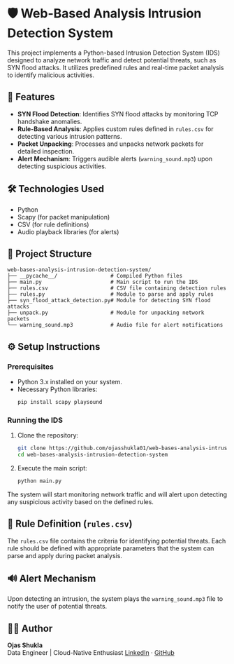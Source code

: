 # 🛡️ Web-Based Analysis Intrusion Detection System

This project implements a Python-based Intrusion Detection System (IDS) designed to analyze network traffic and detect potential threats, such as SYN flood attacks. It utilizes predefined rules and real-time packet analysis to identify malicious activities.

## 🚀 Features

- **SYN Flood Detection**: Identifies SYN flood attacks by monitoring TCP handshake anomalies.
- **Rule-Based Analysis**: Applies custom rules defined in `rules.csv` for detecting various intrusion patterns.
- **Packet Unpacking**: Processes and unpacks network packets for detailed inspection.
- **Alert Mechanism**: Triggers audible alerts (`warning_sound.mp3`) upon detecting suspicious activities.

## 🛠️ Technologies Used

- Python
- Scapy (for packet manipulation)
- CSV (for rule definitions)
- Audio playback libraries (for alerts)

## 📁 Project Structure

```
web-bases-analysis-intrusion-detection-system/
├── __pycache__/                 # Compiled Python files
├── main.py                      # Main script to run the IDS
├── rules.csv                    # CSV file containing detection rules
├── rules.py                     # Module to parse and apply rules
├── syn_flood_attack_detection.py# Module for detecting SYN flood attacks
├── unpack.py                    # Module for unpacking network packets
└── warning_sound.mp3            # Audio file for alert notifications
```

## ⚙️ Setup Instructions

### Prerequisites

- Python 3.x installed on your system.
- Necessary Python libraries:
  ```bash
  pip install scapy playsound
  ```

### Running the IDS

1. Clone the repository:
   ```bash
   git clone https://github.com/ojasshukla01/web-bases-analysis-intrusion-detection-system.git
   cd web-bases-analysis-intrusion-detection-system
   ```

2. Execute the main script:
   ```bash
   python main.py
   ```

The system will start monitoring network traffic and will alert upon detecting any suspicious activity based on the defined rules.

## 📄 Rule Definition (`rules.csv`)

The `rules.csv` file contains the criteria for identifying potential threats. Each rule should be defined with appropriate parameters that the system can parse and apply during packet analysis.

## 🔊 Alert Mechanism

Upon detecting an intrusion, the system plays the `warning_sound.mp3` file to notify the user of potential threats.

## 👨‍💻 Author

**Ojas Shukla**  
Data Engineer | Cloud-Native Enthusiast 
[LinkedIn](https://linkedin.com/in/ojasshukla01) · [GitHub](https://github.com/ojasshukla01)
